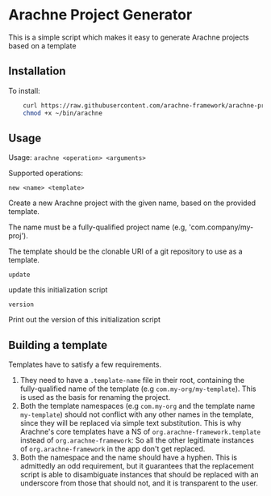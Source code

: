# Arachne Project Generator

This is a simple script which makes it easy to generate Arachne projects based on a template

## Installation

To install:

````bash
    curl https://raw.githubusercontent.com/arachne-framework/arachne-proj-gen/release/arachne.sh > ~/bin/arachne
    chmod +x ~/bin/arachne
````

## Usage

Usage: `arachne <operation> <arguments>`

Supported operations:

`new <name> <template>`

Create a new Arachne project with the given name, based on the provided template.

The name must be a fully-qualified project name (e.g, 'com.company/my-proj').

The template should be the clonable URI of a git repository to use as a template.

`update`

 update this initialization script

`version`

Print out the version of this initialization script

## Building a template

Templates have to satisfy a few requirements.

1. They need to have a `.template-name` file in their root, containing the fully-qualified name of the template (e.g `com.my-org/my-template`). This is used as the basis for renaming the project.
2. Both the template namespaces (e.g `com.my-org` and the template name `my-template`) should not conflict with any other names in the template, since they will be replaced via simple text substitution. This is why Arachne's core templates have a NS of `org.arachne-framework.template` instead of `org.arachne-framework`: So all the other legitimate instances of `org.arachne-framework` in the app don't get replaced.
3. Both the namespace and the name should have a hyphen. This is admittedly an odd requirement, but it guarantees that the replacement script is able to disambiguate instances that should be replaced with an underscore from those that should not, and it is transparent to the user.
